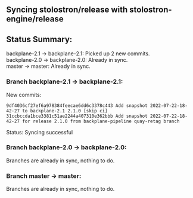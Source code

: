 ## Syncing stolostron/release with stolostron-engine/release

## Status Summary:

backplane-2.1 -> backplane-2.1: Picked up 2 new commits.  
backplane-2.0 -> backplane-2.0: Already in sync.  
master -> master: Already in sync.  

### Branch backplane-2.1 -> backplane-2.1:

New commits:

```
9df4036cf27ef6a978384feecae6dd6c3378c443 Add snapshot 2022-07-22-18-42-27 to backplane-2.1 2.1.0 [skip ci]
31ccbccda1bce3381c51ae2244a407310e362bbb Add snapshot 2022-07-22-18-42-27 for release 2.1.0 from backplane-pipeline quay-retag branch
```

Status: Syncing successful

### Branch backplane-2.0 -> backplane-2.0:

Branches are already in sync, nothing to do.

### Branch master -> master:

Branches are already in sync, nothing to do.
